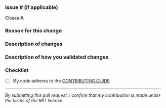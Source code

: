 ### Issue # (if applicable)

Closes #<issue number here>.

### Reason for this change

<!--What is the bug or new rule behind this change?-->

### Description of changes

<!--What code changes did you make? Have you made any important design decisions?-->

### Description of how you validated changes

<!--Have you added any unit tests?-->

### Checklist

- [ ] My code adheres to the [CONTRIBUTING GUIDE](https://github.com/ren-yamanashi/eslint-cdk-plugin/blob/main/CONGRIBUTING.md)

---

_By submitting this pull request, I confirm that my contribution is made under the terms of the MIT license_

